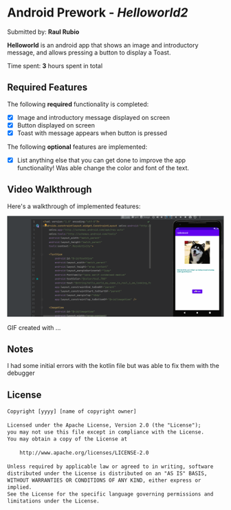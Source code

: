 # Android Prework - *Helloworld2*

Submitted by: **Raul Rubio**

**Helloworld** is an android app that shows an image and introductory message, and allows pressing a button to display a Toast. 

Time spent: **3** hours spent in total

## Required Features

The following **required** functionality is completed:

* [x] Image and introductory message displayed on screen
* [x] Button displayed on screen
* [x] Toast with message appears when button is pressed 

The following **optional** features are implemented:

* [x] List anything else that you can get done to improve the app functionality!
    Was able change the color and font of the text.

## Video Walkthrough

Here's a walkthrough of implemented features:

![](https://github.com/rrubi03/HelloWorld2/blob/master/helloworld.gif?raw=true)

<!-- Replace this with whatever GIF tool you used! -->
GIF created with ...  
<!-- Recommended tools:
[Kap](https://getkap.co/) for macOS
[ScreenToGif](https://www.screentogif.com/) for Windows
[peek](https://github.com/phw/peek) for Linux. -->

## Notes

I had some initial errors with the kotlin file but was able to fix them with the debugger

## License

    Copyright [yyyy] [name of copyright owner]

    Licensed under the Apache License, Version 2.0 (the "License");
    you may not use this file except in compliance with the License.
    You may obtain a copy of the License at

        http://www.apache.org/licenses/LICENSE-2.0

    Unless required by applicable law or agreed to in writing, software
    distributed under the License is distributed on an "AS IS" BASIS,
    WITHOUT WARRANTIES OR CONDITIONS OF ANY KIND, either express or implied.
    See the License for the specific language governing permissions and
    limitations under the License.
